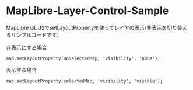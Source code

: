 # MapLibre-Layer-Control-Sample

MapLibre GL JSでsetLayoutPropertyを使ってレイヤの表示/非表示を切り替えるサンプルコードです。

非表示にする場合

```
map.setLayoutProperty(unSelectedMap, 'visibility', 'none');
```

表示する場合

```
map.setLayoutProperty(selectedMap, 'visibility', 'visible');
```
